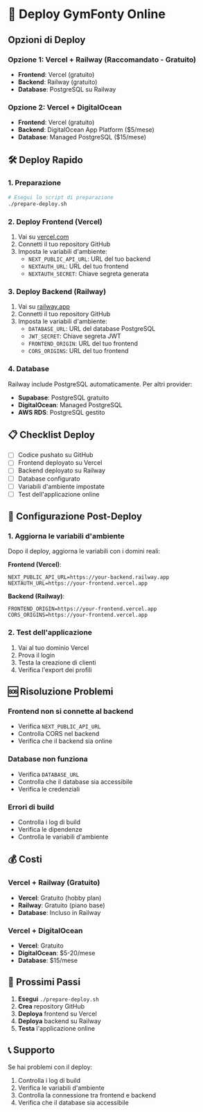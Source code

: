 # 🚀 Deploy GymFonty Online

## Opzioni di Deploy

### **Opzione 1: Vercel + Railway (Raccomandato - Gratuito)**
- **Frontend**: Vercel (gratuito)
- **Backend**: Railway (gratuito)
- **Database**: PostgreSQL su Railway

### **Opzione 2: Vercel + DigitalOcean**
- **Frontend**: Vercel (gratuito)
- **Backend**: DigitalOcean App Platform ($5/mese)
- **Database**: Managed PostgreSQL ($15/mese)

## 🛠️ Deploy Rapido

### 1. Preparazione
```bash
# Esegui lo script di preparazione
./prepare-deploy.sh
```

### 2. Deploy Frontend (Vercel)
1. Vai su [vercel.com](https://vercel.com)
2. Connetti il tuo repository GitHub
3. Imposta le variabili d'ambiente:
   - `NEXT_PUBLIC_API_URL`: URL del tuo backend
   - `NEXTAUTH_URL`: URL del tuo frontend
   - `NEXTAUTH_SECRET`: Chiave segreta generata

### 3. Deploy Backend (Railway)
1. Vai su [railway.app](https://railway.app)
2. Connetti il tuo repository GitHub
3. Imposta le variabili d'ambiente:
   - `DATABASE_URL`: URL del database PostgreSQL
   - `JWT_SECRET`: Chiave segreta JWT
   - `FRONTEND_ORIGIN`: URL del tuo frontend
   - `CORS_ORIGINS`: URL del tuo frontend

### 4. Database
Railway include PostgreSQL automaticamente. Per altri provider:
- **Supabase**: PostgreSQL gratuito
- **DigitalOcean**: Managed PostgreSQL
- **AWS RDS**: PostgreSQL gestito

## 📋 Checklist Deploy

- [ ] Codice pushato su GitHub
- [ ] Frontend deployato su Vercel
- [ ] Backend deployato su Railway
- [ ] Database configurato
- [ ] Variabili d'ambiente impostate
- [ ] Test dell'applicazione online

## 🔧 Configurazione Post-Deploy

### 1. Aggiorna le variabili d'ambiente
Dopo il deploy, aggiorna le variabili con i domini reali:

**Frontend (Vercel)**:
```
NEXT_PUBLIC_API_URL=https://your-backend.railway.app
NEXTAUTH_URL=https://your-frontend.vercel.app
```

**Backend (Railway)**:
```
FRONTEND_ORIGIN=https://your-frontend.vercel.app
CORS_ORIGINS=https://your-frontend.vercel.app
```

### 2. Test dell'applicazione
1. Vai al tuo dominio Vercel
2. Prova il login
3. Testa la creazione di clienti
4. Verifica l'export dei profili

## 🆘 Risoluzione Problemi

### Frontend non si connette al backend
- Verifica `NEXT_PUBLIC_API_URL`
- Controlla CORS nel backend
- Verifica che il backend sia online

### Database non funziona
- Verifica `DATABASE_URL`
- Controlla che il database sia accessibile
- Verifica le credenziali

### Errori di build
- Controlla i log di build
- Verifica le dipendenze
- Controlla le variabili d'ambiente

## 💰 Costi

### Vercel + Railway (Gratuito)
- **Vercel**: Gratuito (hobby plan)
- **Railway**: Gratuito (piano base)
- **Database**: Incluso in Railway

### Vercel + DigitalOcean
- **Vercel**: Gratuito
- **DigitalOcean**: $5-20/mese
- **Database**: $15/mese

## 🎯 Prossimi Passi

1. **Esegui** `./prepare-deploy.sh`
2. **Crea** repository GitHub
3. **Deploya** frontend su Vercel
4. **Deploya** backend su Railway
5. **Testa** l'applicazione online

## 📞 Supporto

Se hai problemi con il deploy:
1. Controlla i log di build
2. Verifica le variabili d'ambiente
3. Controlla la connessione tra frontend e backend
4. Verifica che il database sia accessibile

